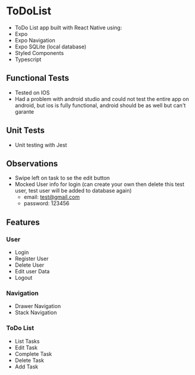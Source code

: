 # ToDoList

- ToDo List app built with React Native using:
- Expo
- Expo Navigation
- Expo SQLite (local database)
- Styled Components
- Typescript

## Functional Tests

- Tested on IOS
- Had a problem with android studio and could not test the entire app on android, but ios is fully functional, android should be as well but can't garante

## Unit Tests

- Unit testing with Jest

## Observations

- Swipe left on task to se the edit button
- Mocked User info for login (can create your own then delete this test user, test user will be added to database again)
  - email: test@gmail.com
  - password: 123456

## Features

### User

- Login
- Register User
- Delete User
- Edit user Data
- Logout

### Navigation

- Drawer Navigation
- Stack Navigation

### ToDo List

- List Tasks
- Edit Task
- Complete Task
- Delete Task
- Add Task
